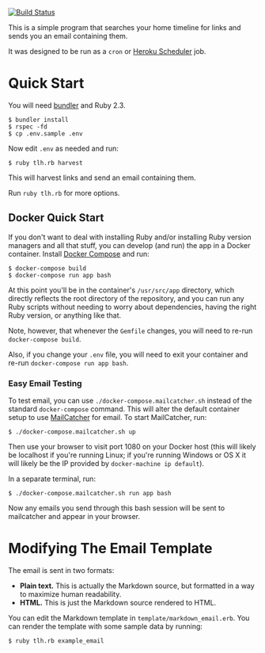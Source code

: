 [![Build Status](https://travis-ci.org/toolness/twitter-link-harvester.svg?branch=master)](https://travis-ci.org/toolness/twitter-link-harvester)

This is a simple program that searches your home timeline for links
and sends you an email containing them.

It was designed to be run as a `cron` or [Heroku Scheduler][] job.

# Quick Start

You will need [bundler][] and Ruby 2.3.

```terminal
$ bundler install
$ rspec -fd
$ cp .env.sample .env
```

Now edit `.env` as needed and run:

```terminal
$ ruby tlh.rb harvest
```

This will harvest links and send an email containing them.

Run `ruby tlh.rb` for more options.

## Docker Quick Start

If you don't want to deal with installing Ruby and/or installing Ruby
version managers and all that stuff, you can develop (and run) the
app in a Docker container. Install [Docker Compose][] and run:

```terminal
$ docker-compose build
$ docker-compose run app bash
```

At this point you'll be in the container's `/usr/src/app` directory,
which directly reflects the root directory of the repository, and you can
run any Ruby scripts without needing to worry about dependencies, having
the right Ruby version, or anything like that.

Note, however, that whenever the `Gemfile` changes, you will need to re-run
`docker-compose build`.

Also, if you change your `.env` file, you will need to exit your container
and re-run `docker-compose run app bash`.

### Easy Email Testing

To test email, you can use `./docker-compose.mailcatcher.sh` instead of the
standard `docker-compose` command. This will alter the default container setup
to use [MailCatcher][] for email. To start MailCatcher, run:

```terminal
$ ./docker-compose.mailcatcher.sh up
```

Then use your browser to visit port 1080 on your Docker host (this will
likely be localhost if you're running Linux; if you're running Windows or
OS X it will likely be the IP provided by `docker-machine ip default`).

In a separate terminal, run:

```terminal
$ ./docker-compose.mailcatcher.sh run app bash
```

Now any emails you send through this bash session will be sent to mailcatcher
and appear in your browser.

# Modifying The Email Template

The email is sent in two formats:

* **Plain text.** This is actually the Markdown source, but formatted in a way
  to maximize human readability.
* **HTML.** This is just the Markdown source rendered to HTML.

You can edit the Markdown template in `template/markdown_email.erb`. You can
render the template with some sample data by running:

```terminal
$ ruby tlh.rb example_email
```

[Heroku Scheduler]: https://devcenter.heroku.com/articles/scheduler
[bundler]: http://bundler.io/
[Docker Compose]: https://docs.docker.com/compose/install/
[MailCatcher]: http://mailcatcher.me/
